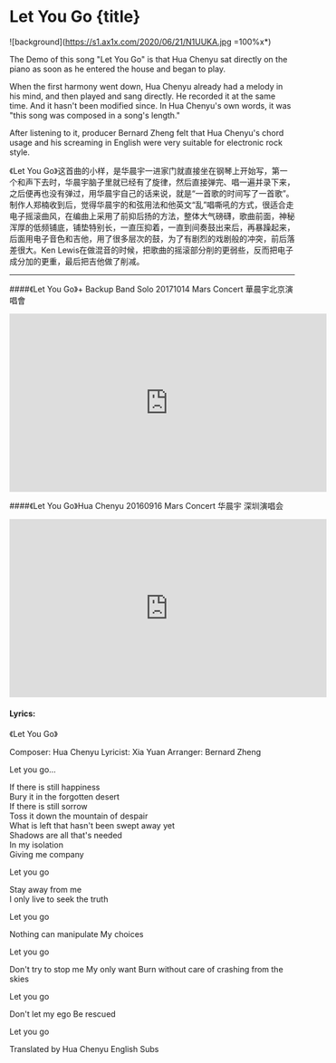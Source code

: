# Let You Go {title}
![background](https://s1.ax1x.com/2020/06/21/N1UUKA.jpg =100%x*)

The Demo of this song "Let You Go" is that Hua Chenyu sat directly on the piano as soon as he entered the house and began to play.

When the first harmony went down, Hua Chenyu already had a melody in his mind, and then played and sang directly. He recorded it at the same time. And it hasn't been modified since. In Hua Chenyu's own words, it was "this song was composed in a song's length."

After listening to it, producer Bernard Zheng felt that Hua Chenyu's chord usage and his screaming in English were very suitable for electronic rock style.

《Let You Go》这首曲的小样，是华晨宇一进家门就直接坐在钢琴上开始写，第一个和声下去时，华晨宇脑子里就已经有了旋律，然后直接弹完、唱一遍并录下来，之后便再也没有弹过，用华晨宇自己的话来说，就是“一首歌的时间写了一首歌”。制作人郑楠收到后，觉得华晨宇的和弦用法和他英文“乱”唱嘶吼的方式，很适合走电子摇滚曲风，在编曲上采用了前抑后扬的方法，整体大气磅礴，歌曲前面，神秘浑厚的低频铺底，铺垫特别长，一直压抑着，一直到间奏鼓出来后，再暴躁起来，后面用电子音色和吉他，用了很多层次的鼓，为了有剧烈的戏剧般的冲突，前后落差很大。Ken Lewis在做混音的时候，把歌曲的摇滚部分削的更弱些，反而把电子成分加的更重，最后把吉他做了削减。

---------------------------------

####《Let You Go》+ Backup Band Solo 20171014 Mars Concert
華晨宇北京演唱會

<iframe width="560" height="315" src="https://www.youtube.com/embed/NE7Kv2J8qdk" frameborder="0" allow="accelerometer; autoplay; encrypted-media; gyroscope; picture-in-picture" allowfullscreen></iframe>

####《Let You Go》Hua Chenyu 20160916 Mars Concert
华晨宇 深圳演唱会

<iframe width="560" height="315" src="https://www.youtube.com/embed/L6PoGTOG4qw" frameborder="0" allow="accelerometer; autoplay; encrypted-media; gyroscope; picture-in-picture" allowfullscreen></iframe>

#### Lyrics:
<div class="box">
《Let You Go》

Composer: Hua Chenyu 
Lyricist: Xia Yuan 
Arranger: Bernard Zheng 

Let you go...

If there is still happiness  
Bury it in the forgotten desert  
If there is still sorrow  
Toss it down the mountain of despair  
What is left that hasn't been swept away yet  
Shadows are all that's needed  
In my isolation  
Giving me company  

Let you go

Stay away from me  
I only live to seek the truth  

Let you go

Nothing can manipulate
My choices

Let you go

Don't try to stop me
My only want
Burn without care of crashing from the skies

Let you go

Don't let my ego
Be rescued

Let you go

Translated by Hua Chenyu English Subs
</div>